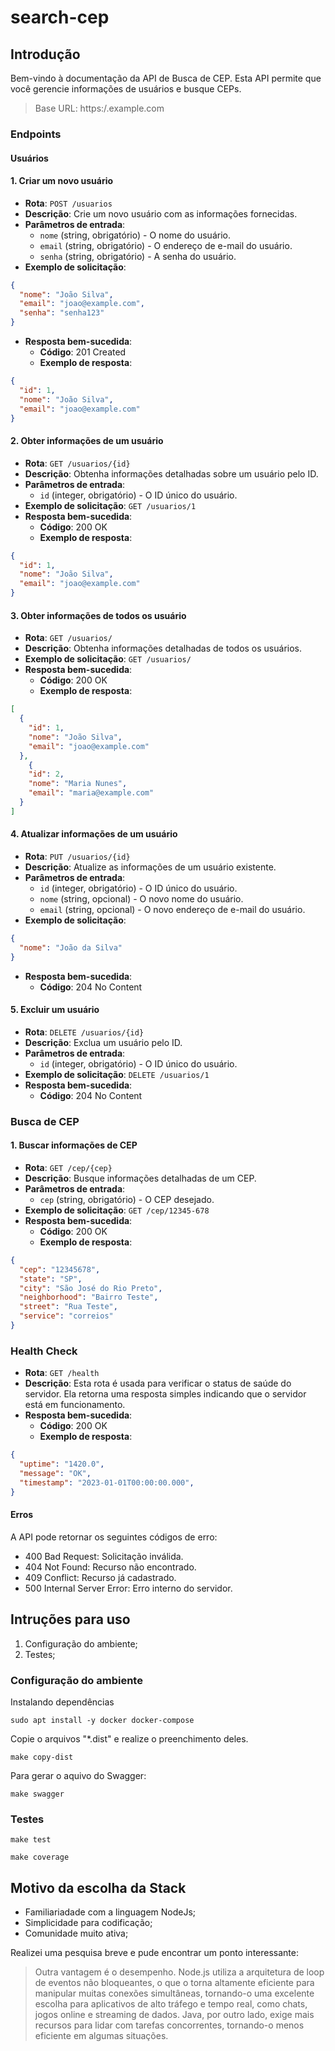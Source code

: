 # search-cep

## Introdução

Bem-vindo à documentação da API de Busca de CEP. Esta API permite que você gerencie informações de usuários e busque CEPs.

> Base URL: https:/.example.com

### Endpoints

#### Usuários

#### 1. Criar um novo usuário

- **Rota**: `POST /usuarios`
- **Descrição**: Crie um novo usuário com as informações fornecidas.
- **Parâmetros de entrada**:
  - `nome` (string, obrigatório) - O nome do usuário.
  - `email` (string, obrigatório) - O endereço de e-mail do usuário.
  - `senha` (string, obrigatório) - A senha do usuário.
- **Exemplo de solicitação**:

```json
{
  "nome": "João Silva",
  "email": "joao@example.com",
  "senha": "senha123"
}
```

- **Resposta bem-sucedida**:
  - **Código**: 201 Created
  - **Exemplo de resposta**:

```json
{
  "id": 1,
  "nome": "João Silva",
  "email": "joao@example.com"
}
```

#### 2. Obter informações de um usuário

- **Rota**: `GET /usuarios/{id}`
- **Descrição**: Obtenha informações detalhadas sobre um usuário pelo ID.
- **Parâmetros de entrada**:
  - `id` (integer, obrigatório) - O ID único do usuário.
- **Exemplo de solicitação**: `GET /usuarios/1`
- **Resposta bem-sucedida**:
  - **Código**: 200 OK
  - **Exemplo de resposta**:

```json
{
  "id": 1,
  "nome": "João Silva",
  "email": "joao@example.com"
}
```

#### 3. Obter informações de todos os usuário

- **Rota**: `GET /usuarios/`
- **Descrição**: Obtenha informações detalhadas de todos os usuários.
- **Exemplo de solicitação**: `GET /usuarios/`
- **Resposta bem-sucedida**:
  - **Código**: 200 OK
  - **Exemplo de resposta**:

```json
[
  {
    "id": 1,
    "nome": "João Silva",
    "email": "joao@example.com"
  },
    {
    "id": 2,
    "nome": "Maria Nunes",
    "email": "maria@example.com"
  }
]
```

#### 4. Atualizar informações de um usuário

- **Rota**: `PUT /usuarios/{id}`
- **Descrição**: Atualize as informações de um usuário existente.
- **Parâmetros de entrada**:
  - `id` (integer, obrigatório) - O ID único do usuário.
  - `nome` (string, opcional) - O novo nome do usuário.
  - `email` (string, opcional) - O novo endereço de e-mail do usuário.
- **Exemplo de solicitação**:

```json
{
  "nome": "João da Silva"
}
```

- **Resposta bem-sucedida**:
  - **Código**: 204 No Content

#### 5. Excluir um usuário

- **Rota**: `DELETE /usuarios/{id}`
- **Descrição**: Exclua um usuário pelo ID.
- **Parâmetros de entrada**:
  - `id` (integer, obrigatório) - O ID único do usuário.
- **Exemplo de solicitação**: `DELETE /usuarios/1`
- **Resposta bem-sucedida**:
  - **Código**: 204 No Content

### Busca de CEP

#### 1. Buscar informações de CEP

- **Rota**: `GET /cep/{cep}`
- **Descrição**: Busque informações detalhadas de um CEP.
- **Parâmetros de entrada**:
  - `cep` (string, obrigatório) - O CEP desejado.
- **Exemplo de solicitação**: `GET /cep/12345-678`
- **Resposta bem-sucedida**:
  - **Código**: 200 OK
  - **Exemplo de resposta**:

```json
{
  "cep": "12345678",
  "state": "SP",
  "city": "São José do Rio Preto",
  "neighborhood": "Bairro Teste",
  "street": "Rua Teste",
  "service": "correios"
}
```

### Health Check

- **Rota**: `GET /health`
- **Descrição**: Esta rota é usada para verificar o status de saúde do servidor. Ela retorna uma resposta simples indicando que o servidor está em funcionamento.
- **Resposta bem-sucedida**:
  - **Código**: 200 OK
  - **Exemplo de resposta**:

```json
{
  "uptime": "1420.0",
  "message": "OK",
  "timestamp": "2023-01-01T00:00:00.000",
}
```

#### Erros

A API pode retornar os seguintes códigos de erro:

- 400 Bad Request: Solicitação inválida.
- 404 Not Found: Recurso não encontrado.
- 409 Conflict: Recurso já cadastrado.
- 500 Internal Server Error: Erro interno do servidor.

## Intruções para uso

1. Configuração do ambiente;
2. Testes;

### Configuração do ambiente

Instalando dependências

```shell
sudo apt install -y docker docker-compose
```

Copie o arquivos "*.dist" e realize o preenchimento deles.

```shell
make copy-dist
```

Para gerar o aquivo do Swagger:

```shell
make swagger
```

### Testes

```shell
make test
```

```shell
make coverage
```

## Motivo da escolha da Stack

- Familiariadade com a linguagem NodeJs;
- Simplicidade para codificação;
- Comunidade muito ativa;

Realizei uma pesquisa breve e pude encontrar um ponto interessante:

> Outra vantagem é o desempenho. Node.js utiliza a arquitetura de loop de eventos não bloqueantes, o que o torna altamente eficiente para manipular muitas conexões simultâneas, tornando-o uma excelente escolha para aplicativos de alto tráfego e tempo real, como chats, jogos online e streaming de dados. Java, por outro lado, exige mais recursos para lidar com tarefas concorrentes, tornando-o menos eficiente em algumas situações.
